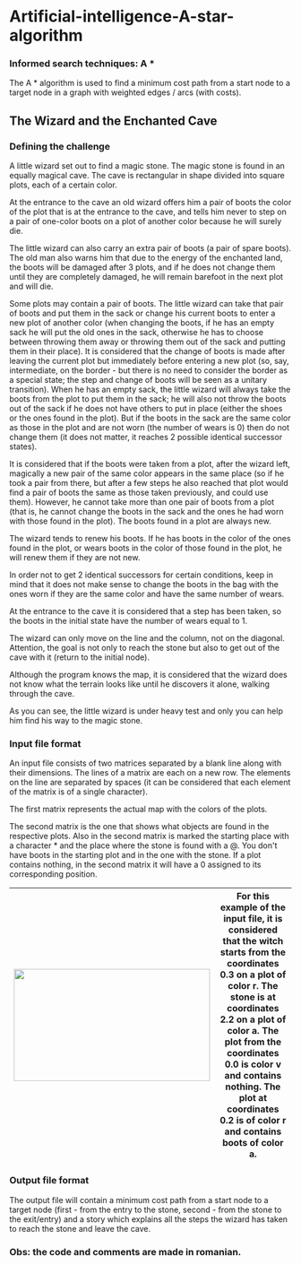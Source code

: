 # Artificial-intelligence-A-star-algorithm
### Informed search techniques: A *
The A * algorithm is used to find a minimum cost path from a start node to a target node in a graph with weighted edges / arcs (with costs).

## The Wizard and the Enchanted Cave
### Defining the challenge
A little wizard set out to find a magic stone. The magic stone is found in an equally magical cave. The cave is rectangular in shape divided into square plots, each of a certain color. 

At the entrance to the cave an old wizard offers him a pair of boots the color of the plot that is at the entrance to the cave, and tells him never to step on a pair of one-color boots on a plot of another color because he will surely die. 

The little wizard can also carry an extra pair of boots (a pair of spare boots). The old man also warns him that due to the energy of the enchanted land, the boots will be damaged after 3 plots, and if he does not change them until they are completely damaged, he will remain barefoot in the next plot and will die. 

Some plots may contain a pair of boots. The little wizard can take that pair of boots and put them in the sack or change his current boots to enter a new plot of another color (when changing the boots, if he has an empty sack he will put the old ones in the sack, otherwise he has to choose between throwing them away or throwing them out of the sack and putting them in their place). It is considered that the change of boots is made after leaving the current plot but immediately before entering a new plot (so, say, intermediate, on the border - but there is no need to consider the border as a special state; the step and change of boots will be seen as a unitary transition). When he has an empty sack, the little wizard will always take the boots from the plot to put them in the sack; he will also not throw the boots out of the sack if he does not have others to put in place (either the shoes or the ones found in the plot). But if the boots in the sack are the same color as those in the plot and are not worn (the number of wears is 0) then do not change them (it does not matter, it reaches 2 possible identical successor states).

It is considered that if the boots were taken from a plot, after the wizard left, magically a new pair of the same color appears in the same place (so if he took a pair from there, but after a few steps he also reached that plot would find a pair of boots the same as those taken previously, and could use them). However, he cannot take more than one pair of boots from a plot (that is, he cannot change the boots in the sack and the ones he had worn with those found in the plot). The boots found in a plot are always new.

The wizard tends to renew his boots. If he has boots in the color of the ones found in the plot, or wears boots in the color of those found in the plot, he will renew them if they are not new.

In order not to get 2 identical successors for certain conditions, keep in mind that it does not make sense to change the boots in the bag with the ones worn if they are the same color and have the same number of wears.

At the entrance to the cave it is considered that a step has been taken, so the boots in the initial state have the number of wears equal to 1.

The wizard can only move on the line and the column, not on the diagonal. Attention, the goal is not only to reach the stone but also to get out of the cave with it (return to the initial node).

Although the program knows the map, it is considered that the wizard does not know what the terrain looks like until he discovers it alone, walking through the cave.

As you can see, the little wizard is under heavy test and only you can help him find his way to the magic stone.

### Input file format
An input file consists of two matrices separated by a blank line along with their dimensions. The lines of a matrix are each on a new row. The elements on the line are separated by spaces (it can be considered that each element of the matrix is of a single character). 

The first matrix represents the actual map with the colors of the plots. 

The second matrix is the one that shows what objects are found in the respective plots. Also in the second matrix is marked the starting place with a character * and the place where the stone is found with a @. You don't have boots in the starting plot and in the one with the stone. If a plot contains nothing, in the second matrix it will have a 0 assigned to its corresponding position.


| <img src="https://user-images.githubusercontent.com/57111995/86340140-26f82b00-bc5d-11ea-9683-922490bce4de.png" data-canonical-src="https://user-images.githubusercontent.com/57111995/86340140-26f82b00-bc5d-11ea-9683-922490bce4de.png" width="350" height="200" />  | For this example of the input file, it is considered that the witch starts from the coordinates 0.3 on a plot of color r. The stone is at coordinates 2.2 on a plot of color a. The plot from the coordinates 0.0 is color v and contains nothing. The plot at coordinates 0.2 is of color r and contains boots of color a. |
|-|-|

### Output file format
The output file will contain a minimum cost path from a start node to a target node (first - from the entry to the stone, second - from the stone to the exit/entry) and a story which explains all the steps the wizard has taken to reach the stone and leave the cave.

### Obs: the code and comments are made in romanian.
